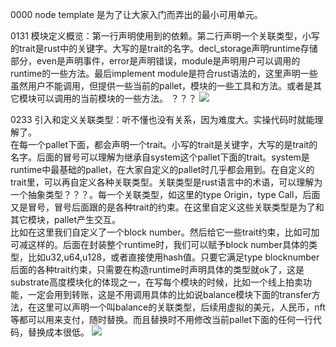 0000 node template 是为了让大家入门而弄出的最小可用单元。

0131 模块定义概览：第一行声明使用到的依赖。第二行声明一个关联类型，小写的trait是rust中的关键字。大写的是trait的名字。decl_storage声明runtime存储部分，even是声明事件，error是声明错误，module是声明用户可以调用的runtime的一些方法。最后implement module是符合rust语法的，这里声明一些虽然用户不能调用，但提供一些当前的pallet，模块的一些工具和方法。或者是其它模块可以调用的当前模块的一些方法。 ？？？
![](https://github.com/playdog-io/ph/blob/main/QQ%E6%88%AA%E5%9B%BE20210628171840.png)

0233 引入和定义关联类型：听不懂也没有关系，因为难度大。实操代码时就能理解了。  
在每一个pallet下面，都会声明一个trait。小写的trait是关键字，大写的是trait的名字。后面的冒号可以理解为继承自system这个pallet下面的trait。system是runtime中最基础的pallet，在大家自定义的pallet时几乎都会用到。在自定义的trait里，可以再自定义各种关联类型。关联类型是rust语言中的术语，可以理解为一个抽象类型？？？。每一个关联类型，如这里的type Origin，type Call，后面又是冒号，冒号后面跟的是各种trait的约束。在这里自定义这些关联类型是为了和其它模块，pallet产生交互。  
比如在这里我们自定义了一个block number。然后给它一些trait约束，比如可加可减这样的。后面在封装整个runtime时，我们可以赋予block number具体的类型，比如u32,u64,u128，或者直接使用hash值。只要它满足type blocknumber后面的各种trait约束，只需要在构造runtime时声明具体的类型就ok了，这是substrate高度模块化的体现之一，在写每个模块的时候，比如一个线上拍卖功能，一定会用到转账，这是不用调用具体的比如说balance模块下面的transfer方法，在这里可以声明一个叫balance的关联类型，后续用虚拟的美元，人民币，nft等都可以用来支付，随时替换。而且替换时不用修改当前pallet下面的任何一行代码，替换成本很低。
![](https://github.com/playdog-io/ph/blob/main/QQ%E6%88%AA%E5%9B%BE20210629101153.png)